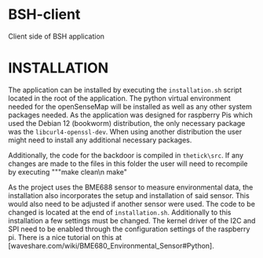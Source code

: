 # BSH-client
Client side of BSH application

# INSTALLATION
The application can be installed by executing the `installation.sh` script located in the root of the application. The python virtual environment needed for the openSenseMap will be installed as well as any other system packages needed. As the application was designed for raspberry Pis which used the Debian 12 (bookworm) distribution, the only necessary package was the `libcurl4-openssl-dev`. When using another distribution the user might need to install any additional necessary packages.

Additionally, the code for the backdoor is compiled in `thetick\src`. If any changes are made to the files in this folder the user will need to recompile by executing """make clean\n make"

As the project uses the BME688 sensor to measure environmental data, the installation also incorporates the setup and installation of said sensor. This would also need to be adjusted if another sensor were used. The code to be changed is located at the end of `installation.sh`. Additionally to this installation a few settings must be changed. The kernel driver of the I2C and SPI need to be enabled through the configuration settings of the raspberry pi. There is a nice tutorial on this at [waveshare.com/wiki/BME680_Environmental_Sensor#Python].

